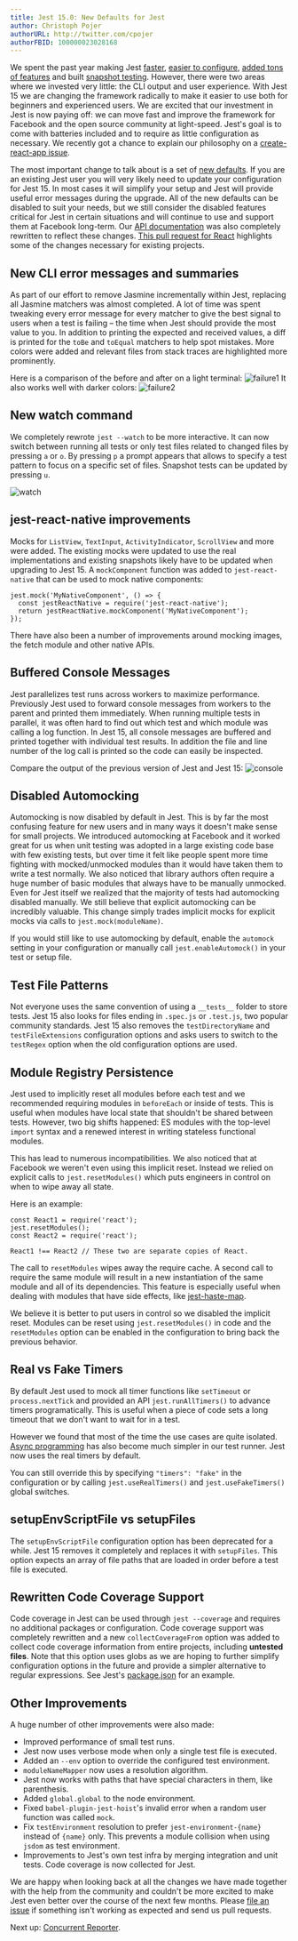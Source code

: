 ```yaml
---
title: Jest 15.0: New Defaults for Jest
author: Christoph Pojer
authorURL: http://twitter.com/cpojer
authorFBID: 100000023028168
---
```


We spent the past year making Jest
[faster](http://facebook.github.io/jest/blog/2016/03/11/javascript-unit-testing-performance.html),
[easier to configure](http://facebook.github.io/jest/blog/2016/04/12/jest-11.html),
[added tons of features](http://facebook.github.io/jest/blog/2016/06/22/jest-13.html)
and built
[snapshot testing](http://facebook.github.io/jest/blog/2016/07/27/jest-14.html).
However, there were two areas where we invested very little: the CLI output and
user experience. With Jest 15 we are changing the framework radically to make it
easier to use both for beginners and experienced users. We are excited that our
investment in Jest is now paying off: we can move fast and improve the framework
for Facebook and the open source community at light-speed. Jest's goal is to
come with batteries included and to require as little configuration as
necessary. We recently got a chance to explain our philosophy on a
[create-react-app issue](https://github.com/facebookincubator/create-react-app/pull/250#issuecomment-237098619).

The most important change to talk about is a set of
[new defaults](https://github.com/facebook/jest/pull/1511). If you are an
existing Jest user you will very likely need to update your configuration for
Jest 15. In most cases it will simplify your setup and Jest will provide useful
error messages during the upgrade. All of the new defaults can be disabled to
suit your needs, but we still consider the disabled features critical for Jest
in certain situations and will continue to use and support them at Facebook
long-term. Our
[API documentation](https://facebook.github.io/jest/docs/api.html) was also
completely rewritten to reflect these changes.
[This pull request for React](https://github.com/facebook/react/pull/7625/files)
highlights some of the changes necessary for existing projects.

<!--truncate-->

## New CLI error messages and summaries

As part of our effort to remove Jasmine incrementally within Jest, replacing all
Jasmine matchers was almost completed. A lot of time was spent tweaking every
error message for every matcher to give the best signal to users when a test is
failing – the time when Jest should provide the most value to you. In addition
to printing the expected and received values, a diff is printed for the `toBe`
and `toEqual` matchers to help spot mistakes. More colors were added and
relevant files from stack traces are highlighted more prominently.

Here is a comparison of the before and after on a light terminal:
![failure1](/jest/img/blog/15-failure1.png) It also works well with darker
colors: ![failure2](/jest/img/blog/15-failure2.png)

## New watch command

We completely rewrote `jest --watch` to be more interactive. It can now switch
between running all tests or only test files related to changed files by
pressing `a` or `o`. By pressing `p` a prompt appears that allows to specify a
test pattern to focus on a specific set of files. Snapshot tests can be updated
by pressing `u`.

![watch](/jest/img/blog/15-watch.gif)

## jest-react-native improvements

Mocks for `ListView`, `TextInput`, `ActivityIndicator`, `ScrollView` and more
were added. The existing mocks were updated to use the real implementations and
existing snapshots likely have to be updated when upgrading to Jest 15. A
`mockComponent` function was added to `jest-react-native` that can be used to
mock native components:

```
jest.mock('MyNativeComponent', () => {
  const jestReactNative = require('jest-react-native');
  return jestReactNative.mockComponent('MyNativeComponent');
});
```

There have also been a number of improvements around mocking images, the fetch
module and other native APIs.

## Buffered Console Messages

Jest parallelizes test runs across workers to maximize performance. Previously
Jest used to forward console messages from workers to the parent and printed
them immediately. When running multiple tests in parallel, it was often hard to
find out which test and which module was calling a log function. In Jest 15, all
console messages are buffered and printed together with individual test results.
In addition the file and line number of the log call is printed so the code can
easily be inspected.

Compare the output of the previous version of Jest and Jest 15:
![console](/jest/img/blog/15-console.png)

## Disabled Automocking

Automocking is now disabled by default in Jest. This is by far the most
confusing feature for new users and in many ways it doesn't make sense for small
projects. We introduced automocking at Facebook and it worked great for us when
unit testing was adopted in a large existing code base with few existing tests,
but over time it felt like people spent more time fighting with mocked/unmocked
modules than it would have taken them to write a test normally. We also noticed
that library authors often require a huge number of basic modules that always
have to be manually unmocked. Even for Jest itself we realized that the majority
of tests had automocking disabled manually. We still believe that explicit
automocking can be incredibly valuable. This change simply trades implicit mocks
for explicit mocks via calls to `jest.mock(moduleName)`.

If you would still like to use automocking by default, enable the `automock`
setting in your configuration or manually call `jest.enableAutomock()` in your
test or setup file.

## Test File Patterns

Not everyone uses the same convention of using a `__tests__` folder to store
tests. Jest 15 also looks for files ending in `.spec.js` or `.test.js`, two
popular community standards. Jest 15 also removes the `testDirectoryName` and
`testFileExtensions` configuration options and asks users to switch to the
`testRegex` option when the old configuration options are used.

## Module Registry Persistence

Jest used to implicitly reset all modules before each test and we recommended
requiring modules in `beforeEach` or inside of tests. This is useful when
modules have local state that shouldn't be shared between tests. However, two
big shifts happened: ES modules with the top-level `import` syntax and a renewed
interest in writing stateless functional modules.

This has lead to numerous incompatibilities. We also noticed that at Facebook we
weren't even using this implicit reset. Instead we relied on explicit calls to
`jest.resetModules()` which puts engineers in control on when to wipe away all
state.

Here is an example:

```
const React1 = require('react');
jest.resetModules();
const React2 = require('react');

React1 !== React2 // These two are separate copies of React.
```

The call to `resetModules` wipes away the require cache. A second call to
require the same module will result in a new instantiation of the same module
and all of its dependencies. This feature is especially useful when dealing with
modules that have side effects, like
[jest-haste-map](https://github.com/facebook/jest/blob/3bbf32a239fc4aad8cc6928a787f235bd86fecac/packages/jest-haste-map/src/__tests__/index-test.js#L64).

We believe it is better to put users in control so we disabled the implicit
reset. Modules can be reset using `jest.resetModules()` in code and the
`resetModules` option can be enabled in the configuration to bring back the
previous behavior.

## Real vs Fake Timers

By default Jest used to mock all timer functions like `setTimeout` or
`process.nextTick` and provided an API `jest.runAllTimers()` to advance timers
programatically. This is useful when a piece of code sets a long timeout that we
don't want to wait for in a test.

However we found that most of the time the use cases are quite isolated.
[Async programming](http://facebook.github.io/jest/docs/tutorial-async.html) has
also become much simpler in our test runner. Jest now uses the real timers by
default.

You can still override this by specifying `"timers": "fake"` in the
configuration or by calling `jest.useRealTimers()` and `jest.useFakeTimers()`
global switches.

## setupEnvScriptFile vs setupFiles

The `setupEnvScriptFile` configuration option has been deprecated for a while.
Jest 15 removes it completely and replaces it with `setupFiles`. This option
expects an array of file paths that are loaded in order before a test file is
executed.

## Rewritten Code Coverage Support

Code coverage in Jest can be used through `jest --coverage` and requires no
additional packages or configuration. Code coverage support was completely
rewritten and a new `collectCoverageFrom` option was added to collect code
coverage information from entire projects, including **untested files**. Note
that this option uses globs as we are hoping to further simplify configuration
options in the future and provide a simpler alternative to regular expressions.
See Jest's
[package.json](https://github.com/facebook/jest/blob/9088f6517813f6c089cf52e980d6579511dcde88/package.json#L47)
for an example.

## Other Improvements

A huge number of other improvements were also made:

* Improved performance of small test runs.
* Jest now uses verbose mode when only a single test file is executed.
* Added an `--env` option to override the configured test environment.
* `moduleNameMapper` now uses a resolution algorithm.
* Jest now works with paths that have special characters in them, like
  parenthesis.
* Added `global.global` to the node environment.
* Fixed `babel-plugin-jest-hoist`'s invalid error when a random user function
  was called `mock`.
* Fix `testEnvironment` resolution to prefer `jest-environment-{name}` instead
  of `{name}` only. This prevents a module collision when using `jsdom` as test
  environment.
* Improvements to Jest's own test infra by merging integration and unit tests.
  Code coverage is now collected for Jest.

We are happy when looking back at all the changes we have made together with the
help from the community and couldn't be more excited to make Jest even better
over the course of the next few months. Please
[file an issue](https://github.com/facebook/jest/issues) if something isn't
working as expected and send us pull requests.

Next up: [Concurrent Reporter](https://github.com/facebook/jest/pull/1480).
